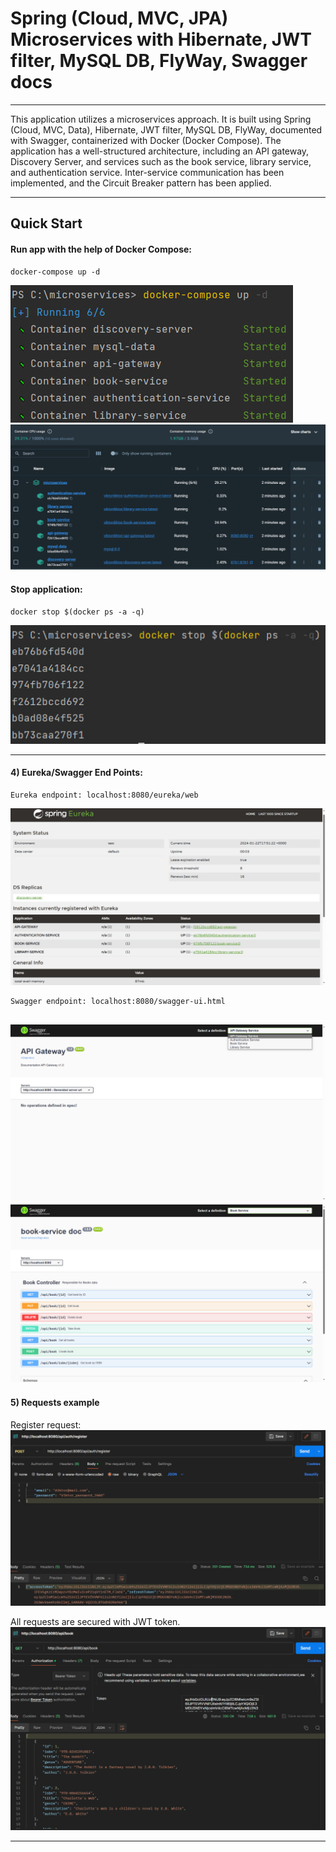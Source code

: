 # Spring (Cloud, MVC, JPA) Microservices with Hibernate, JWT filter, MySQL DB, FlyWay, Swagger docs

---

This application utilizes a microservices approach. It is built using Spring (Cloud, MVC, Data), Hibernate, JWT filter, MySQL DB, FlyWay, documented with Swagger, containerized with Docker (Docker Compose). The application has a well-structured architecture, including an API gateway, Discovery Server, and services such as the book service, library service, and authentication service. Inter-service communication has been implemented, and the Circuit Breaker pattern has been applied.

---

## Quick Start
#### Run app with the help of Docker Compose:

    docker-compose up -d

![Run application](./runApp.jpg)
![Containers](./runApp2.jpg)

#### Stop application:

    docker stop $(docker ps -a -q)

![Stop application](./stopApp.jpg)

---

#### 4) Eureka/Swagger End Points:
    Eureka endpoint: localhost:8080/eureka/web
![Eureka Main Screen](./eureka.jpg)

    Swagger endpoint: localhost:8080/swagger-ui.html
![Swagger Main Screen](./swagger1.png)
![Swagger Book Service](./swagger2.png)
---
#### 5) Requests example
Register request:
![Register Request](./request.jpg)

All requests are secured with JWT token.
![Request with JWT](./request-jwt.jpg)

---

    



